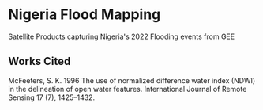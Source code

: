 # Nigeria Flood Mapping
Satellite Products capturing Nigeria's 2022 Flooding events from GEE

## Works Cited
McFeeters, S. K. 1996 The use of normalized difference water index (NDWI) in the delineation of open water features. International Journal
of Remote Sensing 17 (7), 1425–1432.
